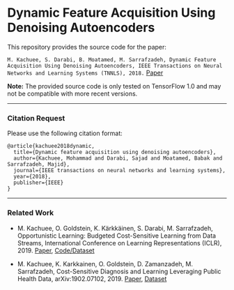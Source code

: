 # Dynamic Feature Acquisition Using Denoising Autoencoders

This repository provides the source code for the paper: 

`M. Kachuee, S. Darabi, B. Moatamed, M. Sarrafzadeh, Dynamic Feature Acquisition Using Denoising Autoencoders, IEEE Transactions on Neural Networks and Learning Systems (TNNLS), 2018.` [Paper](https://arxiv.org/pdf/1811.01249.pdf)

**Note:** The provided source code is only tested on TensorFlow 1.0 and may not be compatible with more recent versions.

---

### Citation Request 
Please use the following citation format:
```
@article{kachuee2018dynamic,
  title={Dynamic feature acquisition using denoising autoencoders},
  author={Kachuee, Mohammad and Darabi, Sajad and Moatamed, Babak and Sarrafzadeh, Majid},
  journal={IEEE transactions on neural networks and learning systems},
  year={2018},
  publisher={IEEE}
}

```

---

### Related Work
- M. Kachuee, O. Goldstein, K. Kärkkäinen, S. Darabi, M. Sarrafzadeh, Opportunistic Learning: Budgeted Cost-Sensitive Learning from Data Streams, International Conference on Learning Representations (ICLR), 2019. [Paper](https://openreview.net/forum?id=S1eOHo09KX), [Code/Dataset](https://github.com/mkachuee/Opportunistic)

- M. Kachuee, K. Karkkainen, O. Goldstein, D. Zamanzadeh, M. Sarrafzadeh, Cost-Sensitive Diagnosis and Learning Leveraging Public Health Data, arXiv:1902.07102, 2019. [Paper](https://arxiv.org/abs/1902.07102), [Dataset](https://github.com/mkachuee/Opportunistic)

